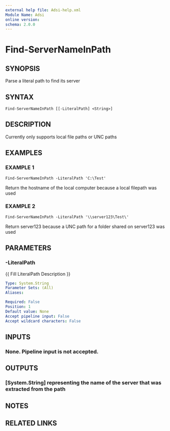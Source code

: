 ```yaml
---
external help file: Adsi-help.xml
Module Name: Adsi
online version:
schema: 2.0.0
---
```


# Find-ServerNameInPath

## SYNOPSIS
Parse a literal path to find its server

## SYNTAX

```
Find-ServerNameInPath [[-LiteralPath] <String>]
```

## DESCRIPTION
Currently only supports local file paths or UNC paths

## EXAMPLES

### EXAMPLE 1
```
Find-ServerNameInPath -LiteralPath 'C:\Test'
```

Return the hostname of the local computer because a local filepath was used

### EXAMPLE 2
```
Find-ServerNameInPath -LiteralPath '\\server123\Test\'
```

Return server123 because a UNC path for a folder shared on server123 was used

## PARAMETERS

### -LiteralPath
{{ Fill LiteralPath Description }}

```yaml
Type: System.String
Parameter Sets: (All)
Aliases:

Required: False
Position: 1
Default value: None
Accept pipeline input: False
Accept wildcard characters: False
```

## INPUTS

### None. Pipeline input is not accepted.
## OUTPUTS

### [System.String] representing the name of the server that was extracted from the path
## NOTES

## RELATED LINKS
